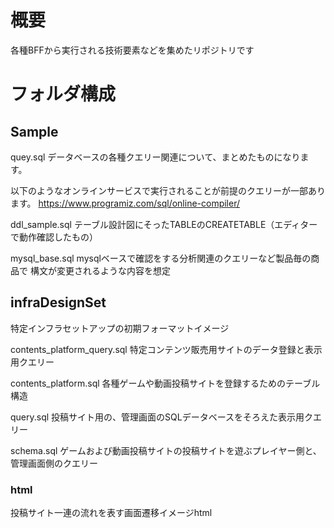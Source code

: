 # 概要

各種BFFから実行される技術要素などを集めたリポジトリです



# フォルダ構成


## Sample
quey.sql データベースの各種クエリー関連について、まとめたものになります。

以下のようなオンラインサービスで実行されることが前提のクエリーが一部あります。
https://www.programiz.com/sql/online-compiler/

ddl_sample.sql
テーブル設計図にそったTABLEのCREATETABLE（エディターで動作確認したもの）

mysql_base.sql
mysqlベースで確認をする分析関連のクエリーなど製品毎の商品で
構文が変更されるような内容を想定

## infraDesignSet

特定インフラセットアップの初期フォーマットイメージ

contents_platform_query.sql
特定コンテンツ販売用サイトのデータ登録と表示用クエリー

contents_platform.sql
各種ゲームや動画投稿サイトを登録するためのテーブル構造

query.sql
投稿サイト用の、管理画面のSQLデータベースをそろえた表示用クエリー

schema.sql
ゲームおよび動画投稿サイトの投稿サイトを遊ぶプレイヤー側と、管理画面側のクエリー

### html
投稿サイト一連の流れを表す画面遷移イメージhtml


